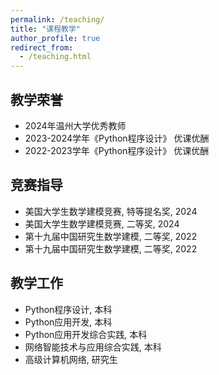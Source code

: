 ```yaml
---
permalink: /teaching/
title: "课程教学"
author_profile: true
redirect_from: 
  - /teaching.html
---
```


## 教学荣誉
* 2024年温州大学优秀教师
* 2023-2024学年《Python程序设计》 优课优酬
* 2022-2023学年《Python程序设计》 优课优酬

## 竞赛指导

* 美国大学生数学建模竞赛, 特等提名奖, 2024
* 美国大学生数学建模竞赛, 二等奖, 2024
* 第十九届中国研究生数学建模, 二等奖, 2022
* 第十九届中国研究生数学建模, 二等奖, 2022

## 教学工作

* Python程序设计, 本科
* Python应用开发, 本科
* Python应用开发综合实践, 本科
* 网络智能技术与应用综合实践, 本科
* 高级计算机网络, 研究生

